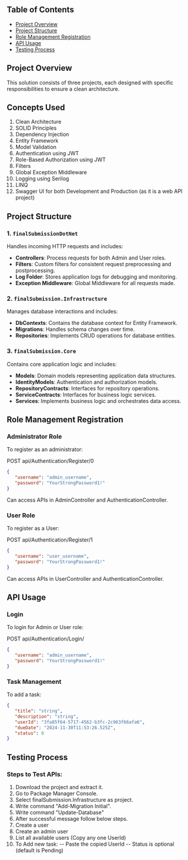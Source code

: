 ## Table of Contents
- [Project Overview](#project-overview)
- [Project Structure](#project-structure)
- [Role Management Registration](#role-management-registration)
- [API Usage](#api-usage)
- [Testing Process](#testing-process)

## Project Overview

This solution consists of three projects, each designed with specific responsibilities to ensure a clean architecture.

## Concepts Used
1. Clean Architecture
2. SOLID Principles
3. Dependency Injection
4. Entity Framework
5. Model Validation
6. Authentication using JWT
7. Role-Based Authorization using JWT
8. Filters
9. Global Exception Middleware
10. Logging using Serilog
11. LINQ
12. Swagger UI for both Development and Production (as it is a web API project)

## Project Structure

### 1. `finalSubmissionDotNet`
Handles incoming HTTP requests and includes:
- **Controllers**: Process requests for both Admin and User roles.
- **Filters**: Custom filters for consistent request preprocessing and postprocessing.
- **Log Folder**: Stores application logs for debugging and monitoring.
- **Exception Middleware**: Global Middleware for all requests made.

### 2. `finalSubmission.Infrastructure`
Manages database interactions and includes:
- **DbContexts**: Contains the database context for Entity Framework.
- **Migrations**: Handles schema changes over time.
- **Repositories**: Implements CRUD operations for database entities.

### 3. `finalSubmission.Core`
Contains core application logic and includes:
- **Models**: Domain models representing application data structures.
- **IdentityModels**: Authentication and authorization models.
- **RepositoryContracts**: Interfaces for repository operations.
- **ServiceContracts**: Interfaces for business logic services.
- **Services**: Implements business logic and orchestrates data access.

## Role Management Registration

### Administrator Role
To register as an administrator:

POST api/Authentication/Register/0
```json 
{
   "username": "admin_username",
   "password": "YourStrongPassword1!"
}
```


Can access APIs in AdminController and AuthenticationController.

### User Role
To register as a User:

POST api/Authentication/Register/1
```json
{
   "username": "user_username",
   "password": "YourStrongPassword1!"
}
```


Can access APIs in UserController and AuthenticationController.

## API Usage

### Login
To login for Admin or User role:

POST api/Authentication/Login/
```json
{
   "username": "admin_username",
   "password": "YourStrongPassword1!"
}
```

### Task Management
To add a task:
```json
{
   "title": "string",
   "description": "string",
   "userId": "3fa85f64-5717-4562-b3fc-2c963f66afa6",
   "dueDate": "2024-11-30T11:53:26.525Z",
   "status": 0
}
```

## Testing Process

### Steps to Test APIs:
1. Download the project and extract it.
2. Go to Package Manager Console.
3. Select finalSubmission.Infrastructure as project.
4. Write command "Add-Migration Initial".
5. Write command "Update-Database"
6. After successful message follow below steps.
7. Create a user
8. Create an admin user  
9. List all available users (Copy any one UserId)
10. To Add new task:
   -- Paste the copied UserId
   -- Status is optional (default is Pending)
